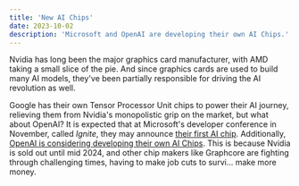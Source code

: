 ```yaml
---
title: 'New AI Chips'
date: 2023-10-02
description: 'Microsoft and OpenAI are developing their own AI Chips.'
---
```


Nvidia has long been the major graphics card manufacturer, with AMD taking a small slice of the pie. And since graphics cards are used to build many AI models, they've been partially responsible for driving the AI revolution as well. 

Google has their own Tensor Processor Unit chips to power their AI journey, relieving them from Nvidia's monopolistic grip on the market, but what about OpenAI? It is expected that at Microsoft's developer conference in November, called _Ignite_, they may announce [their first AI chip](https://www.windowscentral.com/software-apps/microsoft-may-debut-its-first-ai-chip-at-ignite-2023-to-mitigate-cost?utm_source=sullivansoftware). Additionally, [OpenAI is considering developing their own AI Chips](https://techcrunch.com/2023/10/06/openai-said-to-be-considering-developing-its-own-ai-chips/?utm_source=sullivansoftware). This is because Nvidia is sold out until mid 2024, and other chip makers like Graphcore are fighting through challenging times, having to make job cuts to survi... make more money. 
